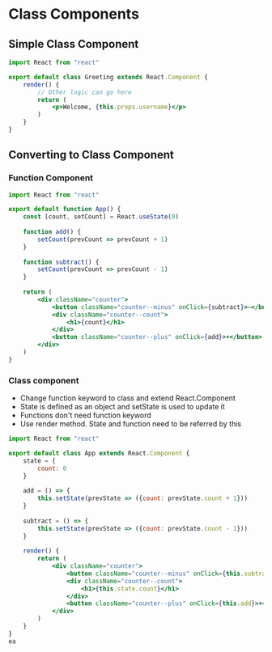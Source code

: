 # Class Components

## Simple Class Component

```jsx
import React from "react"

export default class Greeting extends React.Component {
    render() {
        // Other logic can go here
        return (
            <p>Welcome, {this.props.username}</p>
        )
    }
}
```

## Converting to Class Component

### Function Component

```jsx
import React from "react"

export default function App() {
    const [count, setCount] = React.useState(0)
    
    function add() {
        setCount(prevCount => prevCount + 1)
    }
    
    function subtract() {
        setCount(prevCount => prevCount - 1)
    }
    
    return (
        <div className="counter">
            <button className="counter--minus" onClick={subtract}>–</button>
            <div className="counter--count">
                <h1>{count}</h1>
            </div>
            <button className="counter--plus" onClick={add}>+</button>
        </div>
    )
}

```

### Class component

* Change function keyword to class and extend React.Component
* State is defined as an object and setState is used to update it
* Functions don't need function keyword
* Use render method. State and function need to be referred by this

```jsx
import React from "react"

export default class App extends React.Component {
    state = {
        count: 0
    }
    
    add = () => {
        this.setState(prevState => ({count: prevState.count + 1}))
    }
    
    subtract = () => {
        this.setState(prevState => ({count: prevState.count - 1}))
    }
    
    render() {
        return (
            <div className="counter">
                <button className="counter--minus" onClick={this.subtract}>–</button>
                <div className="counter--count">
                    <h1>{this.state.count}</h1>
                </div>
                <button className="counter--plus" onClick={this.add}>+</button>
            </div>
        )
    }
}
ea
```
